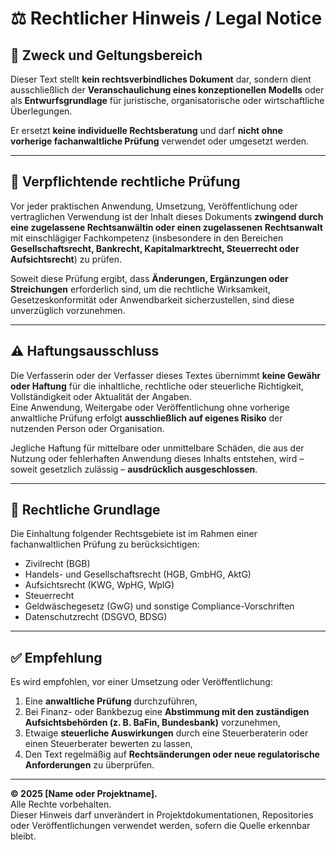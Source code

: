 # ⚖️ Rechtlicher Hinweis / Legal Notice

## 📘 Zweck und Geltungsbereich
Dieser Text stellt **kein rechtsverbindliches Dokument** dar, sondern dient ausschließlich der **Veranschaulichung eines konzeptionellen Modells** oder als **Entwurfsgrundlage** für juristische, organisatorische oder wirtschaftliche Überlegungen.

Er ersetzt **keine individuelle Rechtsberatung** und darf **nicht ohne vorherige fachanwaltliche Prüfung** verwendet oder umgesetzt werden.

---

## 🧾 Verpflichtende rechtliche Prüfung
Vor jeder praktischen Anwendung, Umsetzung, Veröffentlichung oder vertraglichen Verwendung ist der Inhalt dieses Dokuments **zwingend durch eine zugelassene Rechtsanwältin oder einen zugelassenen Rechtsanwalt** mit einschlägiger Fachkompetenz (insbesondere in den Bereichen **Gesellschaftsrecht, Bankrecht, Kapitalmarktrecht, Steuerrecht oder Aufsichtsrecht**) zu prüfen.

Soweit diese Prüfung ergibt, dass **Änderungen, Ergänzungen oder Streichungen** erforderlich sind, um die rechtliche Wirksamkeit, Gesetzeskonformität oder Anwendbarkeit sicherzustellen, sind diese unverzüglich vorzunehmen.

---

## ⚠️ Haftungsausschluss
Die Verfasserin oder der Verfasser dieses Textes übernimmt **keine Gewähr oder Haftung** für die inhaltliche, rechtliche oder steuerliche Richtigkeit, Vollständigkeit oder Aktualität der Angaben.  
Eine Anwendung, Weitergabe oder Veröffentlichung ohne vorherige anwaltliche Prüfung erfolgt **ausschließlich auf eigenes Risiko** der nutzenden Person oder Organisation.

Jegliche Haftung für mittelbare oder unmittelbare Schäden, die aus der Nutzung oder fehlerhaften Anwendung dieses Inhalts entstehen, wird – soweit gesetzlich zulässig – **ausdrücklich ausgeschlossen**.

---

## 📜 Rechtliche Grundlage
Die Einhaltung folgender Rechtsgebiete ist im Rahmen einer fachanwaltlichen Prüfung zu berücksichtigen:
- Zivilrecht (BGB)
- Handels- und Gesellschaftsrecht (HGB, GmbHG, AktG)
- Aufsichtsrecht (KWG, WpHG, WpIG)
- Steuerrecht
- Geldwäschegesetz (GwG) und sonstige Compliance-Vorschriften
- Datenschutzrecht (DSGVO, BDSG)

---

## ✅ Empfehlung
Es wird empfohlen, vor einer Umsetzung oder Veröffentlichung:
1. Eine **anwaltliche Prüfung** durchzuführen,  
2. Bei Finanz- oder Bankbezug eine **Abstimmung mit den zuständigen Aufsichtsbehörden (z. B. BaFin, Bundesbank)** vorzunehmen,  
3. Etwaige **steuerliche Auswirkungen** durch eine Steuerberaterin oder einen Steuerberater bewerten zu lassen,  
4. Den Text regelmäßig auf **Rechtsänderungen oder neue regulatorische Anforderungen** zu überprüfen.

---

**© 2025 [Name oder Projektname].**  
Alle Rechte vorbehalten.  
Dieser Hinweis darf unverändert in Projektdokumentationen, Repositories oder Veröffentlichungen verwendet werden, sofern die Quelle erkennbar bleibt.